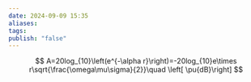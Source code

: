 ```yaml
---
date: 2024-09-09 15:35
aliases: 
tags: 
publish: "false"
---
```

$$
A=20log_{10}\left(e^{-\alpha r}\right)=-20log_{10}e\times r\sqrt{\frac{\omega\mu\sigma}{2}}\quad \left[ \pu{dB}\right]
$$